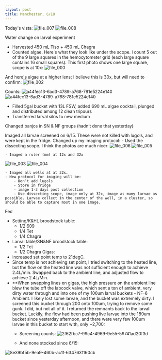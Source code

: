 ```yaml
---
layout: post
title: Manchester, 6/18
---
```


Today's vista: 
![file_007](https://user-images.githubusercontent.com/17264765/27321721-2e5df590-5550-11e7-972e-03cd1659edc0.jpeg)
![file_008](https://user-images.githubusercontent.com/17264765/27321722-2e632af6-5550-11e7-9dba-d6aff284ead0.jpeg)

Water change on larval experiment
  - Harvested 450 mL Tiso + 450 mL Chagra
  - Counted algae. Here's what they look like under the scope. I count 5 out of the 9 large squares in the hemocytometer grid (each large square contains 16 small squares). This first photo shows one large square, scope is at 10x:
![file_000](https://user-images.githubusercontent.com/17264765/27321449-165c832c-554f-11e7-8a74-2814668a019c.jpeg)

And here's algae at a higher lens; I believe this is 30x, but will need to confirm:
![file_002](https://user-images.githubusercontent.com/17264765/27321448-165a8734-554f-11e7-94f8-727f37469eca.jpeg)

Counts:
![a44fec13-6ad3-4789-a768-781e5224e140](https://user-images.githubusercontent.com/17264765/27321147-f7e73d48-554d-11e7-9b8e-764e3589d1c1.png)![a44fec13-6ad3-4789-a768-781e5224e140](https://user-images.githubusercontent.com/17264765/27321147-f7e73d48-554d-11e7-9b8e-764e3589d1c1.png)

  - Filled 5gal bucket with 13L FSW, added 690 mL algae cocktail, plunged and distributed among 12 clean tripours
  - Transferred larval silos to new medium

Changed banjos in SN & NF groups (hadn’t done that yesterday)

Imaged all larvae screened on 6/15. These were not killed with lugols, and were kept in the fridge. Changed up my imaging protocol:
    - Used the dissecting scope. I think the photos are much nicer:
![file_006](https://user-images.githubusercontent.com/17264765/27321450-165ca9ba-554f-11e7-9b86-f95d765f5920.jpeg)
![file_005](https://user-images.githubusercontent.com/17264765/27321451-165f5d40-554f-11e7-95ff-3eb370b337dd.jpeg)

    - Imaged a ruler (mm) at 12x and 32x
![file_003](https://user-images.githubusercontent.com/17264765/27321623-b60370b6-554f-11e7-88cd-af7a0c1cb2e8.jpeg)
![file_004](https://user-images.githubusercontent.com/17264765/27321622-b602e510-554f-11e7-9c3a-9f2f8db96d4b.jpeg)

    - Imaged all wells at at 32x.
    - New protocol for imaging will be:
        - Don’t add lugols
        - Store in fridge
        - image 1-3 days post collection
        - Use dissecting scope, image only at 32x, image as many larvae as possible. Larvae collect in the center of the well, in a cluster, so should be able to capture most in one image.
Fed
  - Setting/K&HL broodstock table:
      - 1/2 609
      - 1/4 Tet
      - 1/4 Chagra
  - Larval table/SN&NF broodstock table:
      - 1/2 Tet
      - 1/2 Chagra
Gigas:
  - Increased set point temp to 21degC.
  - Since temp is not achieving set point, I tried switching to the heated line, but the flow on the heated line was not sufficient enough to achieve 2.4L/min. Swapped back to the ambient line, and adjusted flow to achieve 2.4L/Min.
- **When swapping lines on gigas, the high pressure on the ambient line blew the tube off the labcock valve, which sent a ton of ambient, very dirty water through and into one of my 100um larval buckets - NF-6 Ambient.  I likely lost some larvae, and the bucket was extremely dirty. I screened this bucket through 200 onto 100um, trying to remove some gunk. I did, but not all of it. I returned the remnants back to the larval bucket.  Luckily, the flow had been pushing live larvae into the 180um bucket since yesterday afternoon, and there were very few 100um larvae in this bucket to start with, only ~2,700:
    - Screening counts:
![2f62fbc7-99c4-4969-9e55-59741ad20f3d](https://user-images.githubusercontent.com/17264765/27321149-fbf3f7fa-554d-11e7-9db5-4541ab551c2c.png)

    - And none stocked since 6/15:

![8e39bf5b-9ea9-460b-ac1f-634763f160cb](https://user-images.githubusercontent.com/17264765/27321154-fea82e12-554d-11e7-9bd3-ab7013ec4e30.png)



